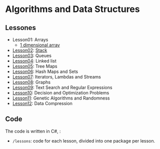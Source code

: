 # Algorithms and Data Structures


## Lessones

* Lesson01: Arrays
   * [1 dimensional array](Array/Program.cs)
* [Lesson02](stack/): [Stack](stack/StackArray.cs)
* [Lesson03](docs/slides/03/03_analysis_sort.pdf): Queues
* [Lesson04](docs/slides/04/04_recursion_tdd.pdf): Linked list
* [Lesson05](docs/slides/05/05_tree_maps.pdf): Tree Maps
* [Lesson06](docs/slides/06/06_hash_maps.pdf): Hash Maps and Sets
* [Lesson07](docs/slides/07/07_streams.pdf): Iterators, Lambdas and Streams
* [Lesson08](docs/slides/08/08_graphs.pdf): Graphs
* [Lesson09](docs/slides/09/09_regex.pdf): Text Search and Regular Expressions
* [Lesson10](docs/slides/10/10_optimization.pdf): Decision and Optimization Problems
* [Lesson11](docs/slides/11/11_genetic.pdf): Genetic Algorithms and Randomness
* [Lesson12](docs/slides/12/12_compression.pdf): Data Compression

## Code

The code is written in C#, :
* `/lessons`: code for each lesson, divided into one package per lesson.


